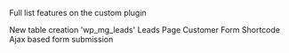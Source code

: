 Full list features on the custom plugin

New table creation 'wp_mg_leads'
Leads Page
Customer Form Shortcode
Ajax based form submission